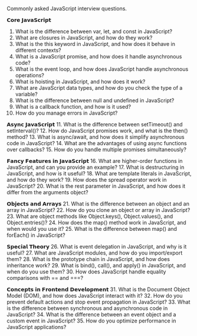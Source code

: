 Commonly asked JavaScript interview questions.

𝗖𝗼𝗿𝗲 𝗝𝗮𝘃𝗮𝗦𝗰𝗿𝗶𝗽𝘁
 1. What is the difference between var, let, and const in JavaScript?
 2. What are closures in JavaScript, and how do they work?
 3. What is the this keyword in JavaScript, and how does it behave in different contexts?
 4. What is a JavaScript promise, and how does it handle asynchronous code?
 5. What is the event loop, and how does JavaScript handle asynchronous operations?
 6. What is hoisting in JavaScript, and how does it work?
 7. What are JavaScript data types, and how do you check the type of a variable?
 8. What is the difference between null and undefined in JavaScript?
 9. What is a callback function, and how is it used?
 10. How do you manage errors in JavaScript?

𝗔𝘀𝘆𝗻𝗰 𝗝𝗮𝘃𝗮𝗦𝗰𝗿𝗶𝗽𝘁
 11. What is the difference between setTimeout() and setInterval()?
 12. How do JavaScript promises work, and what is the then() method?
 13. What is async/await, and how does it simplify asynchronous code in JavaScript?
 14. What are the advantages of using async functions over callbacks?
 15. How do you handle multiple promises simultaneously?

𝗙𝗮𝗻𝗰𝘆 𝗙𝗲𝗮𝘁𝘂𝗿𝗲𝘀 𝗶𝗻 𝗝𝗮𝘃𝗮𝗦𝗰𝗿𝗶𝗽𝘁
 16. What are higher-order functions in JavaScript, and can you provide an example?
 17. What is destructuring in JavaScript, and how is it useful?
 18. What are template literals in JavaScript, and how do they work?
 19. How does the spread operator work in JavaScript?
 20. What is the rest parameter in JavaScript, and how does it differ from the arguments object?

𝗢𝗯𝗷𝗲𝗰𝘁𝘀 𝗮𝗻𝗱 𝗔𝗿𝗿𝗮𝘆𝘀
 21. What is the difference between an object and an array in JavaScript?
 22. How do you clone an object or array in JavaScript?
 23. What are object methods like Object.keys(), Object.values(), and Object.entries()?
 24. How does the map() method work in JavaScript, and when would you use it?
 25. What is the difference between map() and forEach() in JavaScript?

𝗦𝗽𝗲𝗰𝗶𝗮𝗹 𝗧𝗵𝗲𝗼𝗿𝘆
 26. What is event delegation in JavaScript, and why is it useful?
 27. What are JavaScript modules, and how do you import/export them?
 28. What is the prototype chain in JavaScript, and how does inheritance work?
 29. What is bind(), call(), and apply() in JavaScript, and when do you use them?
 30. How does JavaScript handle equality comparisons with == and ===?

𝗖𝗼𝗻𝗰𝗲𝗽𝘁𝘀 𝗶𝗻 𝗙𝗿𝗼𝗻𝘁𝗲𝗻𝗱 𝗗𝗲𝘃𝗲𝗹𝗼𝗽𝗺𝗲𝗻𝘁
 31. What is the Document Object Model (DOM), and how does JavaScript interact with it?
 32. How do you prevent default actions and stop event propagation in JavaScript?
 33. What is the difference between synchronous and asynchronous code in JavaScript?
 34. What is the difference between an event object and a custom event in JavaScript?
 35. How do you optimize performance in JavaScript applications?
